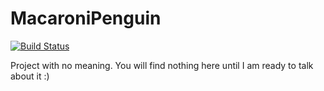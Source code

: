 # MacaroniPenguin

[![Build Status](https://travis-ci.org/yorinasub17/macaroni-penguin.svg?branch=master)](https://travis-ci.org/yorinasub17/macaroni-penguin)

Project with no meaning. You will find nothing here until I am ready to talk about it :)
